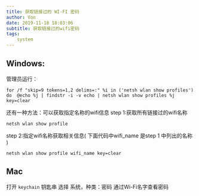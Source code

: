```yaml
---
title: 获取链接过的 WI-FI 密码
author: Von
date: 2019-11-18 18:03:06
subtitle: 获取链接过的wifi密码
tags:
    system
---
```


<!-- toc -->

## Windows:

管理员运行：
```
for /f "skip=9 tokens=1,2 delims=:" %i in ('netsh wlan show profiles') do  @echo %j | findstr -i -v echo | netsh wlan show profiles %j key=clear
```

还有一种方法：可以获取指定名称的wifi信息
step 1:获取所有链接过的wifi名称

```
netsh wlan show profile
```
step 2:指定wifi名称获取相关信息( 下面代码中wifi_name 是step 1 中列出的名称 )

```
netsh wlan show profile wifi_name key=clear
```

## Mac

打开 `keychain` 钥匙串
选择 系统，种类：密码
通过Wi-Fi名字查看密码
